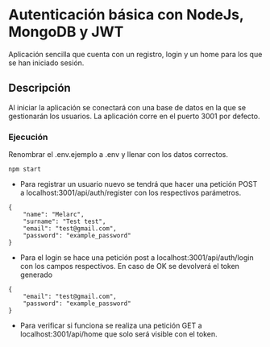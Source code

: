 # Autenticación básica con NodeJs, MongoDB y JWT

Aplicación sencilla que cuenta con un registro, login y un home para los que se han iniciado sesión.


## Descripción

Al iniciar la aplicación se conectará con una base de datos en la que se gestionarán los usuarios.
La aplicación corre en el puerto 3001 por defecto.


### Ejecución

Renombrar el .env.ejemplo a .env y llenar con los datos correctos.

```
npm start
```


* Para registrar un usuario nuevo se tendrá que hacer una petición POST a localhost:3001/api/auth/register con los respectivos parámetros.
```
{
    "name": "Melarc",
    "surname": "Test test",
    "email": "test@gmail.com",
    "password": "example_password"
}
```

* Para el login se hace una petición post a localhost:3001/api/auth/login con los campos respectivos. En caso de OK se devolverá el token generado

```
{
    "email": "test@gmail.com",
    "password": "example_password"
}
```

* Para verificar si funciona se realiza una petición GET a localhost:3001/api/home que solo será visible con el token.
